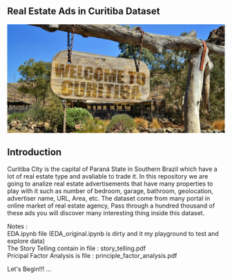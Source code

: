 ## Real Estate Ads in Curitiba Dataset
![curitiba image](https://github.com/nuttheguitar/realties_datasprints/blob/master/images/curitiba.jpg)

## Introduction 

Curitiba City is the capital of Paraná State in Southern Brazil which have a lot of real estate type and avaliable to trade it.
In this repository we are going to analize real estate advertisements that have many properties to play with it
such as number of bedroom, garage, bathroom, geolocation, advertiser name, URL, Area, etc. The dataset come from many 
portal in online market of real estate agency, Pass through a hundred thousand of these ads you will discover many interesting
thing inside this dataset. 

Notes : <br/>
EDA.ipynb file (EDA_original.ipynb is dirty and it my playground to test and explore data) <br/>
The Story Telling contain in file : story_telling.pdf <br/>
Pricipal Factor Analysis is file : principle_factor_analysis.pdf <br/>

Let's Begin!!! ... 
